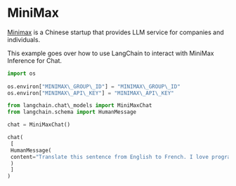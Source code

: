 # MiniMax

[Minimax](https://api.minimax.chat) is a Chinese startup that provides LLM service for companies and individuals.

This example goes over how to use LangChain to interact with MiniMax Inference for Chat.

```python
import os  
  
os.environ["MINIMAX\_GROUP\_ID"] = "MINIMAX\_GROUP\_ID"  
os.environ["MINIMAX\_API\_KEY"] = "MINIMAX\_API\_KEY"  

```

```python
from langchain.chat\_models import MiniMaxChat  
from langchain.schema import HumanMessage  

```

```python
chat = MiniMaxChat()  

```

```python
chat(  
 [  
 HumanMessage(  
 content="Translate this sentence from English to French. I love programming."  
 )  
 ]  
)  

```
